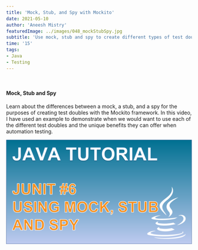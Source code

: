 ```yaml
---
title: 'Mock, Stub, and Spy with Mockito'
date: 2021-05-10
author: 'Aneesh Mistry'
featuredImage: ../images/048_mockStubSpy.jpg
subtitle: 'Use mock, stub and spy to create different types of test doubles with unit testing'
time: '15'
tags:
- Java
- Testing
---
```


<br>
<h4>Mock, Stub and Spy</h4>
<p>
Learn about the differences between a mock, a stub, and a spy for the purposes of creating test doubles with the Mockito framework. 
In this video, I have used an example to demonstrate when we would want to use each of the different test doubles and the unique benefits they can offer when automation testing.

[![YouTube video link](../images/048_mockStubSpy.jpg)](https://youtu.be/xXO8ft-tsrY)

</p>
